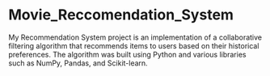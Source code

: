 # Movie_Reccomendation_System
My Recommendation System project is an implementation of a collaborative filtering algorithm that recommends items to users based on their historical preferences. The algorithm was built using Python and various libraries such as NumPy, Pandas, and Scikit-learn.
